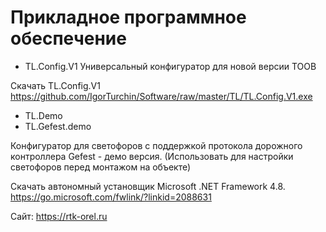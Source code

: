 # Прикладное программное обеспечение
* TL.Config.V1 Универсальный конфигуратор для новой версии ТООВ

Скачать TL.Config.V1 https://github.com/IgorTurchin/Software/raw/master/TL/TL.Config.V1.exe

* TL.Demo
* TL.Gefest.demo 

Конфигуратор для светофоров с поддержкой протокола дорожного контроллера Gefest - демо версия. (Использовать для настройки светофоров перед монтажом на объекте)

Скачать автономный установщик Microsoft .NET Framework 4.8. https://go.microsoft.com/fwlink/?linkid=2088631

Сайт: https://rtk-orel.ru
